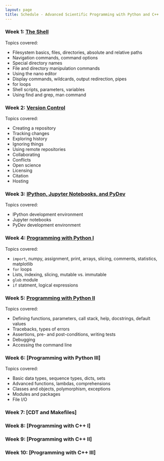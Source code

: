 ```yaml
---
layout: page
title: Schedule - Advanced Scientific Programming with Python and C++
---
```


### Week 1: [The Shell](http://swcarpentry.github.io/shell-novice)

Topics covered:

* Filesystem basics, files, directories, absolute and relative paths
* Navigation commands, command options
* Special directory names
* File and directory manipulation commands
* Using the nano editor
* Display commands, wildcards, output redirection, pipes
* for loops
* Shell scripts, parameters, variables
* Using find and grep, man command

### Week 2: [Version Control](http://swcarpentry.github.io/shell-novice)

Topics covered:

* Creating a repository
* Tracking changes
* Exploring history
* Ignoring things
* Using remote repositories
* Collaborating
* Conflicts
* Open science
* Licensing
* Citation
* Hosting

### Week 3: [IPython, Jupyter Notebooks, and PyDev]()

Topics covered:

* IPython development environment
* Jupyter notebooks
* PyDev development environment

### Week 4: [Programming with Python I](http://swcarpentry.github.io/python-novice-inflammation)

Topics covered:

* `import`, numpy, assignment, print, arrays, slicing, comments, statistics, matplotlib
* `for` loops
* Lists, indexing, slicing, mutable vs. immutable
* `glob` module
* `if` statment, logical expressions

### Week 5: [Programming with Python II](http://swcarpentry.github.io/python-novice-inflammation)

Topics covered:

* Defining functions, parameters, call stack, help, docstrings, default values
* Tracebacks, types of errors
* Assertions, pre- and post-conditions, writing tests
* Debugging
* Accessing the command line

### Week 6: [Programming with Python III]

Topics covered:

* Basic data types, sequence types, dicts, sets
* Advanced functions, lambdas, comprehensions
* Classes and objects, polymorphism, exceptions
* Modules and packages
* File I/O

### Week 7: [CDT and Makefiles]

### Week 8: [Programming with C++ I]

### Week 9: [Programming with C++ II]

### Week 10: [Programming with C++ III]
